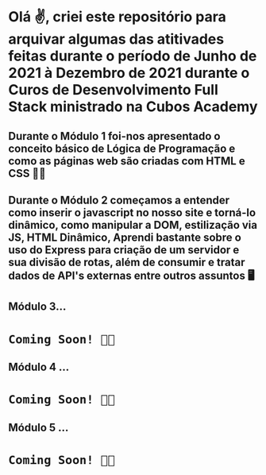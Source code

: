 # Olá ✌, criei este repositório para arquivar algumas das atitivades feitas durante o período de Junho de 2021 à Dezembro de 2021 durante o Curos de Desenvolvimento Full Stack ministrado na Cubos Academy

## Durante o Módulo 1 foi-nos apresentado o conceito básico de Lógica de Programação e como as páginas web são criadas com HTML e CSS 👩‍💻

## Durante o Módulo 2 começamos a entender como inserir o javascript no nosso site e torná-lo dinâmico, como manipular a DOM, estilização via JS, HTML Dinâmico, Aprendi bastante sobre o uso do Express para criação de um servidor e sua divisão de rotas, além de consumir e tratar dados de API's externas entre outros assuntos 🖥

## Módulo 3...
# `Coming Soon! 👨‍💻`
## Módulo 4 ...
# `Coming Soon! 👨‍💻`
## Módulo 5 ...
# `Coming Soon! 👨‍💻`

